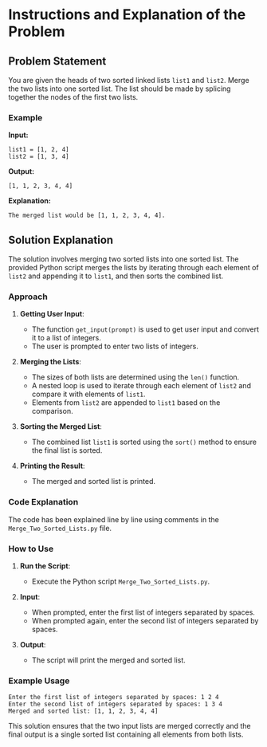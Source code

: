 # Instructions and Explanation of the Problem

## Problem Statement

You are given the heads of two sorted linked lists `list1` and `list2`. Merge the two lists into one sorted list. The list should be made by splicing together the nodes of the first two lists.

### Example

**Input:**
```
list1 = [1, 2, 4]
list2 = [1, 3, 4]
```
**Output:**
```
[1, 1, 2, 3, 4, 4]
```

**Explanation:**
```
The merged list would be [1, 1, 2, 3, 4, 4].
```

## Solution Explanation

The solution involves merging two sorted lists into one sorted list. The provided Python script merges the lists by iterating through each element of `list2` and appending it to `list1`, and then sorts the combined list.

### Approach

1. **Getting User Input**:
    - The function `get_input(prompt)` is used to get user input and convert it to a list of integers.
    - The user is prompted to enter two lists of integers.

2. **Merging the Lists**:
    - The sizes of both lists are determined using the `len()` function.
    - A nested loop is used to iterate through each element of `list2` and compare it with elements of `list1`.
    - Elements from `list2` are appended to `list1` based on the comparison.

3. **Sorting the Merged List**:
    - The combined list `list1` is sorted using the `sort()` method to ensure the final list is sorted.

4. **Printing the Result**:
    - The merged and sorted list is printed.

### Code Explanation

The code has been explained line by line using comments in the `Merge_Two_Sorted_Lists.py` file.

### How to Use

1. **Run the Script**:
    - Execute the Python script `Merge_Two_Sorted_Lists.py`.

2. **Input**:
    - When prompted, enter the first list of integers separated by spaces.
    - When prompted again, enter the second list of integers separated by spaces.

3. **Output**:
    - The script will print the merged and sorted list.

### Example Usage

```plaintext
Enter the first list of integers separated by spaces: 1 2 4
Enter the second list of integers separated by spaces: 1 3 4
Merged and sorted list: [1, 1, 2, 3, 4, 4]
```

This solution ensures that the two input lists are merged correctly and the final output is a single sorted list containing all elements from both lists.
